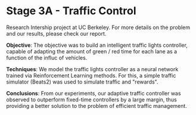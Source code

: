 # Stage 3A - Traffic Control

Research Intership project at UC Berkeley. For more details on the problem and our results, please check our report.

**Objective**: The objective was to build an intelligent traffic lights controller, capable of adapting the amount of green / red time for each lane as a function of the influc of vehicles.

**Techniques**: We model the traffic lights controller as a neural network trained via Reinforcement Learning methods. For this, a simple traffic simulator (Beats2) was used to simulate traffic and "rewards".

**Conclusions**: From our experiments, our adaptive traffic controller was observed to outperform fixed-time controllers by a large margin, thus providing a better solution to the problem of efficient traffic management.
